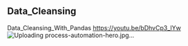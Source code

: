 ## Data_Cleansing
Data_Cleansing_With_Pandas
https://youtu.be/bDhvCp3_lYw
![Uploading process-automation-hero.jpg…]()
